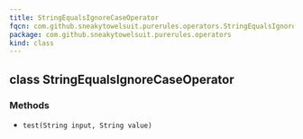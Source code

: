 ```yaml
---
title: StringEqualsIgnoreCaseOperator
fqcn: com.github.sneakytowelsuit.purerules.operators.StringEqualsIgnoreCaseOperator
package: com.github.sneakytowelsuit.purerules.operators
kind: class
---
```


## class StringEqualsIgnoreCaseOperator

### Methods

- `test(String input, String value)`

